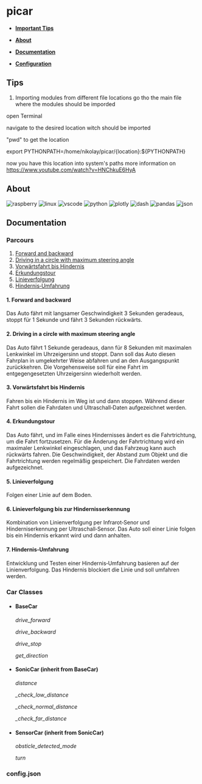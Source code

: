 # picar
-   **[Important Tips](#tips)**

-   **[About](#about)**

-   **[Documentation](#documentation)**

-   **[Configuration](#configjson)**

## Tips

1. Importing modules from different file locations
go tho the main file where the modules should be imporded

open Terminal

navigate to the desired location witch should be imported

"pwd" to get the location

export PYTHONPATH=/home/nikolay/picar/{location}:${PYTHONPATH}

now you have this location into system's paths
more information on https://www.youtube.com/watch?v=HNChkuE6HyA

## About

![raspberry](https://img.shields.io/badge/Raspberry%20Pi-A22846?style=for-the-badge&logo=Raspberry%20Pi&logoColor=white "Raspberry Pi") ![linux](https://img.shields.io/badge/Linux-FCC624?style=for-the-badge&logo=linux&logoColor=black "LINUX") ![vscode](https://img.shields.io/badge/VSCode-0078D4?style=for-the-badge&logo=visual%20studio%20code&logoColor=white "Visual Studio Code") ![python](https://img.shields.io/badge/Python-FFD43B?style=for-the-badge&logo=python&logoColor=blue "Python Programming Language") ![plotly](https://img.shields.io/badge/Plotly-239120?style=for-the-badge&logo=plotly&logoColor=white "Plotly") ![dash](https://img.shields.io/badge/dash-008DE4?style=for-the-badge&logo=dash&logoColor=white "Plotly - Dash") ![pandas](https://img.shields.io/badge/Pandas-2C2D72?style=for-the-badge&logo=pandas&logoColor=white "Pandas Library") ![json](https://img.shields.io/badge/json-5E5C5C?style=for-the-badge&logo=json&logoColor=white "Java Script Object Notation")

## Documentation

### Parcours

1. [Forward and backward](#1-forward-and-backward)
2. [Driving in a circle with maximum steering angle](#2-driving-in-a-circle-with-maximum-steering-angle)
3. [Vorwärtsfahrt bis Hindernis](#3-vorwärtsfahrt-bis-hindernis)
4. [Erkundungstour](#4-erkundungstour)
5. [Linieverfolgung](#5-linieverfolgung)
6. [Hindernis‑Umfahrung](#6-hindernis‑umfahrung)

#### 1. Forward and backward

Das Auto fährt mit langsamer Geschwindigkeit 3 Sekunden geradeaus, stoppt für 1 Sekunde und fährt 3 Sekunden rückwärts.

#### 2. Driving in a circle with maximum steering angle

Das Auto fährt 1 Sekunde geradeaus, dann für 8 Sekunden mit maximalen Lenkwinkel im Uhrzeigersinn und stoppt. Dann soll das Auto diesen Fahrplan in umgekehrter Weise abfahren und an den Ausgangspunkt zurückkehren. Die Vorgehensweise soll für eine Fahrt im entgegengesetzten Uhrzeigersinn wiederholt werden.

#### 3. Vorwärtsfahrt bis Hindernis

Fahren bis ein Hindernis im Weg ist und dann stoppen. Während dieser Fahrt sollen die Fahrdaten und Ultraschall‑Daten aufgezeichnet werden.

#### 4. Erkundungstour

Das Auto fährt, und im Falle eines Hindernisses ändert es die Fahrtrichtung, um die Fahrt fortzusetzen. Für die Änderung der Fahrtrichtung wird ein maximaler Lenkwinkel eingeschlagen, und das Fahrzeug kann auch rückwärts fahren. Die Geschwindigkeit, der Abstand zum Objekt und die Fahrtrichtung werden regelmäßig gespeichert. Die Fahrdaten werden aufgezeichnet.

#### 5. Linieverfolgung

Folgen einer Linie auf dem Boden.

#### 6. Linieverfolgung bis zur Hindernisserkennung

Kombination von Linienverfolgung per Infrarot‑Senor und Hinderniserkennung per Ultraschall‑Sensor. Das Auto soll einer Linie folgen bis ein Hindernis erkannt wird und dann anhalten.

#### 7. Hindernis‑Umfahrung

Entwicklung und Testen einer Hindernis‑Umfahrung basieren auf der Linienverfolgung. Das Hindernis blockiert die Linie und soll umfahren werden.

### Car Classes

-   #### BaseCar

    *drive_forward*

    *drive_backward*

    *drive_stop*

    *get_direction*

-   #### SonicCar (inherit from BaseCar)

    *distance*

    *\_check_low_distance*

    *\_check_normal_distance*

    *\_check_far_distance*

-   #### SensorCar (inherit from SonicCar)

    *obsticle_detected_mode*

    *turn*

### config.json

